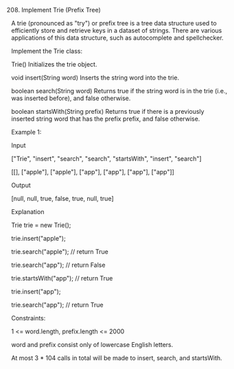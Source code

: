 208. Implement Trie (Prefix Tree)

A trie (pronounced as "try") or prefix tree is a tree data structure used to efficiently store and retrieve keys in a dataset of strings. There are various applications of this data structure, such as autocomplete and spellchecker.

Implement the Trie class:

Trie() Initializes the trie object.

void insert(String word) Inserts the string word into the trie.

boolean search(String word) Returns true if the string word is in the trie (i.e., was inserted before), and false otherwise.

boolean startsWith(String prefix) Returns true if there is a previously inserted string word that has the prefix prefix, and false otherwise.
 

Example 1:

Input

["Trie", "insert", "search", "search", "startsWith", "insert", "search"]

[[], ["apple"], ["apple"], ["app"], ["app"], ["app"], ["app"]]

Output

[null, null, true, false, true, null, true]

Explanation

Trie trie = new Trie();

trie.insert("apple");

trie.search("apple");   // return True

trie.search("app");     // return False

trie.startsWith("app"); // return True

trie.insert("app");

trie.search("app");     // return True
 

Constraints:

1 <= word.length, prefix.length <= 2000

word and prefix consist only of lowercase English letters.

At most 3 * 104 calls in total will be made to insert, search, and startsWith.